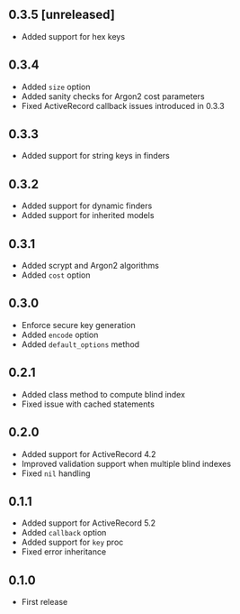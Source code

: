 ## 0.3.5 [unreleased]

- Added support for hex keys

## 0.3.4

- Added `size` option
- Added sanity checks for Argon2 cost parameters
- Fixed ActiveRecord callback issues introduced in 0.3.3

## 0.3.3

- Added support for string keys in finders

## 0.3.2

- Added support for dynamic finders
- Added support for inherited models

## 0.3.1

- Added scrypt and Argon2 algorithms
- Added `cost` option

## 0.3.0

- Enforce secure key generation
- Added `encode` option
- Added `default_options` method

## 0.2.1

- Added class method to compute blind index
- Fixed issue with cached statements

## 0.2.0

- Added support for ActiveRecord 4.2
- Improved validation support when multiple blind indexes
- Fixed `nil` handling

## 0.1.1

- Added support for ActiveRecord 5.2
- Added `callback` option
- Added support for `key` proc
- Fixed error inheritance

## 0.1.0

- First release
